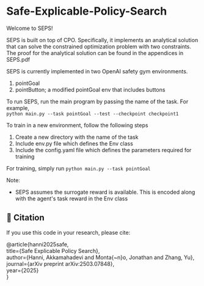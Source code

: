 # Safe-Explicable-Policy-Search

Welcome to SEPS!

SEPS is built on top of CPO. Specifically, it implements an analytical solution that can solve the constrained optimization problem with two constraints. 
The proof for the analytical solution can be found in the appendices in SEPS.pdf

SEPS is currently implemented in two OpenAI safety gym environments. 
1) pointGoal
2) pointButton; a modified pointGoal env that includes buttons

To run SEPS, run the main program by passing the name of the task. For example,  
`python main.py --task pointGoal --test --checkpoint checkpoint1`

To train in a new environment, follow the following steps
1. Create a new directory with the name of the task
2. Include env.py file which defines the Env class
3. Include the config.yaml file which defines the parameters required for training

For training, simply run
`python main.py --task pointGoal`

Note:
* SEPS assumes the surrogate reward is available. This is encoded along with the agent's task reward in the Env class


## 📖 Citation

If you use this code in your research, please cite:

@article{hanni2025safe,  
  title={Safe Explicable Policy Search},  
  author={Hanni, Akkamahadevi and Monta{\~n}o, Jonathan and Zhang, Yu},  
  journal={arXiv preprint arXiv:2503.07848},  
  year={2025}  
}



